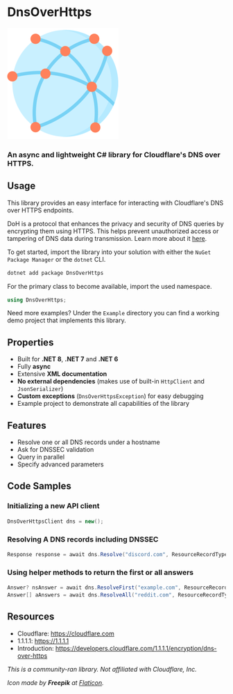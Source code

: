 ﻿# DnsOverHttps

![](https://raw.githubusercontent.com/actually-akac/DnsOverHttps/master/DnsOverHttps/icon.png)

### An async and lightweight C# library for Cloudflare's DNS over HTTPS.

## Usage
This library provides an easy interface for interacting with Cloudflare's DNS over HTTPS endpoints.

DoH is a protocol that enhances the privacy and security of DNS queries by encrypting them using HTTPS. This helps prevent unauthorized access or tampering of DNS data during transmission. Learn more about it [here](https://developers.cloudflare.com/1.1.1.1/encryption/dns-over-https/).

To get started, import the library into your solution with either the `NuGet Package Manager` or the `dotnet` CLI.
```rust
dotnet add package DnsOverHttps
```

For the primary class to become available, import the used namespace.
```csharp
using DnsOverHttps;
```

Need more examples? Under the `Example` directory you can find a working demo project that implements this library.

## Properties
- Built for **.NET 8**, **.NET 7** and **.NET 6**
- Fully **async**
- Extensive **XML documentation**
- **No external dependencies** (makes use of built-in `HttpClient` and `JsonSerializer`)
- **Custom exceptions** (`DnsOverHttpsException`) for easy debugging
- Example project to demonstrate all capabilities of the library

## Features
- Resolve one or all DNS records under a hostname
- Ask for DNSSEC validation
- Query in parallel
- Specify advanced parameters

## Code Samples

### Initializing a new API client
```csharp
DnsOverHttpsClient dns = new();
```

### Resolving A DNS records including DNSSEC
```csharp
Response response = await dns.Resolve("discord.com", ResourceRecordType.A, true, true);
```

### Using helper methods to return the first or all answers
```csharp
Answer? nsAnswer = await dns.ResolveFirst("example.com", ResourceRecordType.NS);
Answer[] aAnswers = await dns.ResolveAll("reddit.com", ResourceRecordType.A);
```

## Resources
- Cloudflare: https://cloudflare.com
- 1.1.1.1: https://1.1.1.1
- Introduction: https://developers.cloudflare.com/1.1.1.1/encryption/dns-over-https

*This is a community-ran library. Not affiliated with Cloudflare, Inc.*

*Icon made by **Freepik** at [Flaticon](https://www.flaticon.com).*
